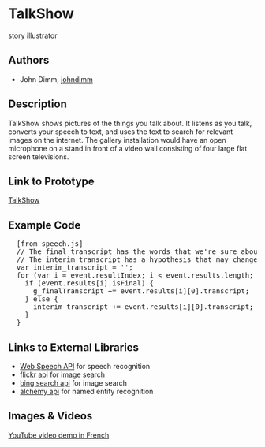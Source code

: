 # TalkShow

story illustrator

## Authors
- John Dimm, [johndimm](https://github.com/johndimm)


## Description
TalkShow shows pictures of the things you talk about.  It listens as you talk, converts your speech to text, and uses the text to search for relevant images on the internet. The gallery installation would have an open microphone on a stand in front of a video wall consisting of four large flat screen televisions.

## Link to Prototype

[TalkShow](https://dprhcp108.doteasy.com/~johndimm/TalkShow/)

## Example Code

<pre>
  [from speech.js]
  // The final transcript has the words that we're sure about.
  // The interim transcript has a hypothesis that may change.
  var interim_transcript = '';  
  for (var i = event.resultIndex; i < event.results.length; ++i) {
    if (event.results[i].isFinal) {
      g_finalTranscript += event.results[i][0].transcript;
    } else {
      interim_transcript += event.results[i][0].transcript;
    }
  }
</pre>

## Links to External Libraries

- [Web Speech API](https://dvcs.w3.org/hg/speech-api/raw-file/tip/speechapi.html) for speech recognition
- [flickr api](http://www.flickr.com/services/api/) for image search
- [bing search api](http://datamarket.azure.com/dataset/bing/search) for image search
- [alchemy api](http://www.alchemyapi.com/api/entity/langs.html) for named entity recognition



## Images & Videos


[YouTube video demo in French](https://www.youtube.com/watch?v=j0BDSlrP63Q)


